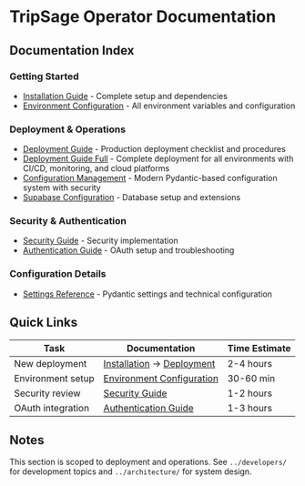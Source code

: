 # TripSage Operator Documentation

## Documentation Index

### Getting Started

- [Installation Guide](./installation-guide.md) - Complete setup and dependencies
- [Environment Configuration](./environment-configuration.md) - All environment variables and configuration

### Deployment & Operations

- [Deployment Guide](./deployment-guide.md) - Production deployment checklist and procedures
- [Deployment Guide Full](./deployment-guide-full.md) - Complete deployment for all environments with CI/CD, monitoring, and cloud platforms
- [Configuration Management](./configuration-management.md) - Modern Pydantic-based configuration system with security
- [Supabase Configuration](./supabase-configuration.md) - Database setup and extensions

### Security & Authentication

- [Security Guide](./security-guide.md) - Security implementation
- [Authentication Guide](./authentication-guide.md) - OAuth setup and troubleshooting

### Configuration Details

- [Settings Reference](./settings-reference.md) - Pydantic settings and technical configuration

## Quick Links

| **Task** | **Documentation** | **Time Estimate** |
|----------|-------------------|-------------------|
| New deployment | [Installation](./installation-guide.md) → [Deployment](./deployment-guide.md) | 2-4 hours |
| Environment setup | [Environment Configuration](./environment-configuration.md) | 30-60 min |
| Security review | [Security Guide](./security-guide.md) | 1-2 hours |
| OAuth integration | [Authentication Guide](./authentication-guide.md) | 1-3 hours |

## Notes

This section is scoped to deployment and operations. See `../developers/` for development topics and `../architecture/` for system design.
